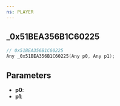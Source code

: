 ```yaml
---
ns: PLAYER
---
```

## _0x51BEA356B1C60225

```c
// 0x51BEA356B1C60225
Any _0x51BEA356B1C60225(Any p0, Any p1);
```

## Parameters
* **p0**:
* **p1**:
